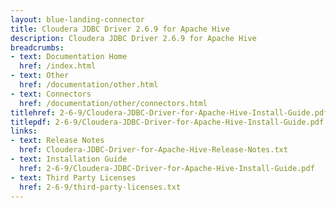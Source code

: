 ```yaml
---
layout: blue-landing-connector
title: Cloudera JDBC Driver 2.6.9 for Apache Hive
description: Cloudera JDBC Driver 2.6.9 for Apache Hive
breadcrumbs:
- text: Documentation Home
  href: /index.html
- text: Other
  href: /documentation/other.html
- text: Connectors
  href: /documentation/other/connectors.html
titlehref: 2-6-9/Cloudera-JDBC-Driver-for-Apache-Hive-Install-Guide.pdf
titlepdf: 2-6-9/Cloudera-JDBC-Driver-for-Apache-Hive-Install-Guide.pdf
links:
- text: Release Notes
  href: Cloudera-JDBC-Driver-for-Apache-Hive-Release-Notes.txt
- text: Installation Guide
  href: 2-6-9/Cloudera-JDBC-Driver-for-Apache-Hive-Install-Guide.pdf
- text: Third Party Licenses
  href: 2-6-9/third-party-licenses.txt
---
```

